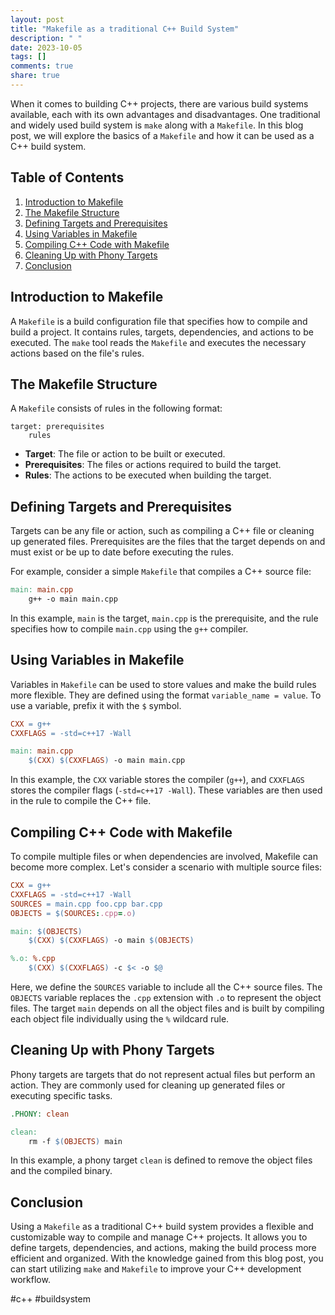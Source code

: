 ```yaml
---
layout: post
title: "Makefile as a traditional C++ Build System"
description: " "
date: 2023-10-05
tags: []
comments: true
share: true
---
```


When it comes to building C++ projects, there are various build systems available, each with its own advantages and disadvantages. One traditional and widely used build system is `make` along with a `Makefile`. In this blog post, we will explore the basics of a `Makefile` and how it can be used as a C++ build system.

## Table of Contents
1. [Introduction to Makefile](#introduction-to-makefile)
2. [The Makefile Structure](#the-makefile-structure)
3. [Defining Targets and Prerequisites](#defining-targets-and-prerequisites)
4. [Using Variables in Makefile](#using-variables-in-makefile)
5. [Compiling C++ Code with Makefile](#compiling-c-code-with-makefile)
6. [Cleaning Up with Phony Targets](#cleaning-up-with-phony-targets)
7. [Conclusion](#conclusion)

## Introduction to Makefile
A `Makefile` is a build configuration file that specifies how to compile and build a project. It contains rules, targets, dependencies, and actions to be executed. The `make` tool reads the `Makefile` and executes the necessary actions based on the file's rules.

## The Makefile Structure
A `Makefile` consists of rules in the following format:

```
target: prerequisites
    rules
```

- **Target**: The file or action to be built or executed.
- **Prerequisites**: The files or actions required to build the target.
- **Rules**: The actions to be executed when building the target.

## Defining Targets and Prerequisites
Targets can be any file or action, such as compiling a C++ file or cleaning up generated files. Prerequisites are the files that the target depends on and must exist or be up to date before executing the rules.

For example, consider a simple `Makefile` that compiles a C++ source file:

```makefile
main: main.cpp
    g++ -o main main.cpp
```

In this example, `main` is the target, `main.cpp` is the prerequisite, and the rule specifies how to compile `main.cpp` using the `g++` compiler.

## Using Variables in Makefile
Variables in `Makefile` can be used to store values and make the build rules more flexible. They are defined using the format `variable_name = value`. To use a variable, prefix it with the `$` symbol.

```makefile
CXX = g++
CXXFLAGS = -std=c++17 -Wall

main: main.cpp
    $(CXX) $(CXXFLAGS) -o main main.cpp
```

In this example, the `CXX` variable stores the compiler (`g++`), and `CXXFLAGS` stores the compiler flags (`-std=c++17 -Wall`). These variables are then used in the rule to compile the C++ file.

## Compiling C++ Code with Makefile
To compile multiple files or when dependencies are involved, Makefile can become more complex. Let's consider a scenario with multiple source files:

```makefile
CXX = g++
CXXFLAGS = -std=c++17 -Wall
SOURCES = main.cpp foo.cpp bar.cpp
OBJECTS = $(SOURCES:.cpp=.o)

main: $(OBJECTS)
    $(CXX) $(CXXFLAGS) -o main $(OBJECTS)

%.o: %.cpp
    $(CXX) $(CXXFLAGS) -c $< -o $@
```

Here, we define the `SOURCES` variable to include all the C++ source files. The `OBJECTS` variable replaces the `.cpp` extension with `.o` to represent the object files. The target `main` depends on all the object files and is built by compiling each object file individually using the `%` wildcard rule.

## Cleaning Up with Phony Targets
Phony targets are targets that do not represent actual files but perform an action. They are commonly used for cleaning up generated files or executing specific tasks.

```makefile
.PHONY: clean

clean:
    rm -f $(OBJECTS) main
```

In this example, a phony target `clean` is defined to remove the object files and the compiled binary.

## Conclusion
Using a `Makefile` as a traditional C++ build system provides a flexible and customizable way to compile and manage C++ projects. It allows you to define targets, dependencies, and actions, making the build process more efficient and organized. With the knowledge gained from this blog post, you can start utilizing `make` and `Makefile` to improve your C++ development workflow.

\#c++ #buildsystem